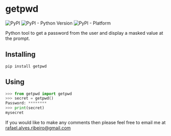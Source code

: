 # getpwd

![PyPI](https://img.shields.io/pypi/v/getpwd)
![PyPI - Python Version](https://img.shields.io/pypi/pyversions/getpwd)
![PyPI - Platform](https://img.shields.io/badge/Platform-Windows%7CLinux-green)


Python tool to get a password from the user and display a masked value at the prompt.

## Installing
```pip install getpwd```

## Using
```Python
>>> from getpwd import getpwd
>>> secret = getpwd()
Password: ********
>>> print(secret)
mysecret
```


If you would like to make any comments then please feel free to email me at rafael.alves.ribeiro@gmail.com



